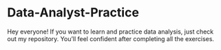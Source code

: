 # Data-Analyst-Practice
Hey everyone! If you want to learn and practice data analysis, just check out my repository. You’ll feel confident after completing all the exercises.
